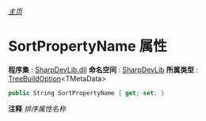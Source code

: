 ###### [主页](./Index.md "主页")
# SortPropertyName 属性
**程序集** : [SharpDevLib.dll](./SharpDevLib.assembly.md "SharpDevLib.dll")
**命名空间** : [SharpDevLib](./SharpDevLib.namespace.md "SharpDevLib")
**所属类型** : [TreeBuildOption](./SharpDevLib.TreeBuildOption.1.md "TreeBuildOption")\<TMetaData\>
``` csharp
public String SortPropertyName { get; set; }
```
**注释**
*排序属性名称*

